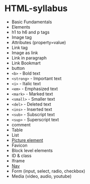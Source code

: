 # HTML-syllabus

 - Basic Fundamentals
 - Elements
 - h1 to h6 and p tags
 - Image tag
 - Attributes (property=value)
 - Link tag 
 - Image as link
 - Link in paragraph
 - Link Bookmart 
 - button
 -   `<b>`  - Bold text
-   `<strong>`  - Important text
-   `<i>`  - Italic text
-   `<em>`  - Emphasized text
-   `<mark>`  - Marked text
-   `<small>`  - Smaller text
-   `<del>`  - Deleted text
-   `<ins>`  - Inserted text
-   `<sub>`  - Subscript text
-   `<sup>`  - Superscript text
- comment
- Table
- List
- [Picture element](https://www.w3schools.com/html/html_images_picture.asp)
- Favicon
- Block level elements
- ID & class
- Iframe
- [Nav](https://www.w3schools.com/html/html5_semantic_elements.asp)
- Form (input, select, radio, checkbox)
- Media (video, audio, youtube)
